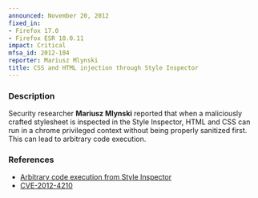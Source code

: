 ```yaml
---
announced: November 20, 2012
fixed_in:
- Firefox 17.0
- Firefox ESR 10.0.11
impact: Critical
mfsa_id: 2012-104
reporter: Mariusz Mlynski
title: CSS and HTML injection through Style Inspector
---
```


<h3>Description</h3>

<p>Security researcher <strong>Mariusz Mlynski</strong> reported that when a maliciously crafted stylesheet is inspected in the Style Inspector, HTML and CSS can run in a chrome privileged context without being properly sanitized first. This can lead to arbitrary code execution.
</p>


<h3>References</h3>

<ul>
  <li><a href="https://bugzilla.mozilla.org/show_bug.cgi?id=796866">
      Arbitrary code execution from Style Inspector</a></li>
  <li><a href="http://cve.mitre.org/cgi-bin/cvename.cgi?name=CVE-2012-4210" class="ex-ref">CVE-2012-4210</a></li>
</ul>



